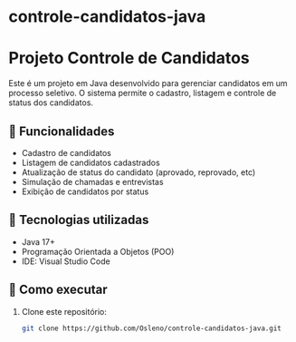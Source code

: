 # controle-candidatos-java
# Projeto Controle de Candidatos

Este é um projeto em Java desenvolvido para gerenciar candidatos em um processo seletivo. O sistema permite o cadastro, listagem e controle de status dos candidatos.

## 🧠 Funcionalidades

- Cadastro de candidatos
- Listagem de candidatos cadastrados
- Atualização de status do candidato (aprovado, reprovado, etc)
- Simulação de chamadas e entrevistas
- Exibição de candidatos por status

## 🔧 Tecnologias utilizadas

- Java 17+
- Programação Orientada a Objetos (POO)
- IDE: Visual Studio Code

## 🚀 Como executar

1. Clone este repositório:
   ```bash
   git clone https://github.com/Osleno/controle-candidatos-java.git
